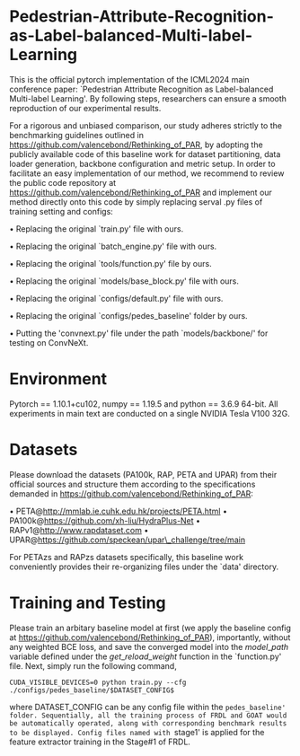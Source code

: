 # Pedestrian-Attribute-Recognition-as-Label-balanced-Multi-label-Learning
This is the official pytorch implementation of the ICML2024 main conference paper: `Pedestrian Attribute Recognition as Label-balanced Multi-label Learning'. By following steps, researchers can ensure a smooth reproduction of our experimental results.

For a rigorous and unbiased comparison, our study adheres strictly to the benchmarking guidelines outlined in https://github.com/valencebond/Rethinking_of_PAR, by adopting the publicly available code of this baseline work for dataset partitioning, data loader generation, backbone configuration and metric setup. In order to facilitate an easy implementation of our method, we recommend to review the public code repository at https://github.com/valencebond/Rethinking_of_PAR and implement our method directly onto this code by simply replacing serval .py files of training setting and configs:


• Replacing the original `train.py' file with ours.

• Replacing the original `batch_engine.py' file with ours.

• Replacing the original `tools/function.py' file by ours.

• Replacing the original `models/base_block.py' file with ours.

• Replacing the original `configs/default.py' file with ours.

• Replacing the original `configs/pedes_baseline' folder by ours.

• Putting the 'convnext.py' file under the path `models/backbone/' for testing on ConvNeXt.

# Environment
Pytorch == 1.10.1+cu102, numpy == 1.19.5 and python == 3.6.9 64-bit. All experiments in main text are conducted on a single NVIDIA Tesla V100 32G. 

# Datasets
Please download the datasets (PA100k, RAP, PETA and UPAR) from their official sources and structure them according to the specifications demanded in https://github.com/valencebond/Rethinking_of_PAR:

• PETA@http://mmlab.ie.cuhk.edu.hk/projects/PETA.html
• PA100k@https://github.com/xh-liu/HydraPlus-Net
• RAPv1@http://www.rapdataset.com
• UPAR@https://github.com/speckean/upar\_challenge/tree/main

For PETAzs and RAPzs datasets specifically, this baseline work conveniently provides their re-organizing files under the `data' directory.

# Training and Testing
Please train an arbitary baseline model at first (we apply the baseline config at https://github.com/valencebond/Rethinking_of_PAR), importantly, without any weighted BCE loss, and save the converged model into the $model\_path$ variable defined under the $get\_reload\_weight$ function in the `function.py' file. Next, simply run the following command,
   
```
CUDA_VISIBLE_DEVICES=0 python train.py --cfg ./configs/pedes_baseline/$DATASET_CONFIG$
```

where DATASET_CONFIG can be any config file within the `pedes_baseline' folder. Sequentially, all the training process of FRDL and GOAT would be automatically operated, along with corresponding benchmark results to be displayed. Config files named with `stage1' is applied for the feature extractor training in the Stage#1 of FRDL.
